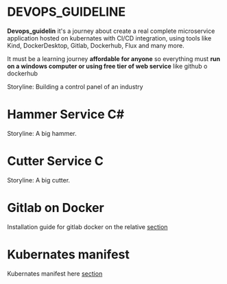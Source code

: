 # DEVOPS_GUIDELINE

**Devops_guidelin** it's a journey about create a real complete microservice application hosted on kubernates with CI/CD integration, using tools like Kind, DockerDesktop, Gitlab, Dockerhub, Flux and many more.

It must be a learning journey **affordable for anyone** so everything must **run on a windows computer or using free tier of web service** like github o dockerhub


Storyline: Building a control panel of an industry


# Hammer Service C# 

Storyline: A big hammer. 


# Cutter Service C

Storyline: A big cutter.


# Gitlab on Docker
Installation guide for gitlab docker on the relative [section](/gitlab/README.md)



# Kubernates manifest
Kubernates manifest here [section](/release/README.md)
